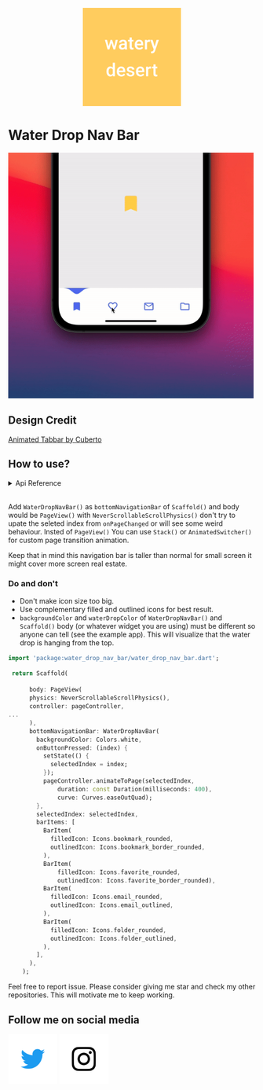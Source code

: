 
<p align="center">
<img src="https://raw.githubusercontent.com/watery-desert/assets/main/watery_desert_logo.png" height="200" alt="Water Drop Nav Bar" />
</p>

# Water Drop Nav Bar

<img src="https://raw.githubusercontent.com/watery-desert/assets/main/water_drop_nav_bar/demo_recording.gif"  width="500"/>

## Design Credit
[Animated Tabbar by Cuberto](https://dribbble.com/shots/14723171-Animated-Tabbar)

## How to use?

 <details> 
 <summary> Api Reference
 </summary>
<br>

barItems → `List<BarItem>`
- List of bar items shown horizontally, must not be more than 4 and less than 2.\
 *required*

onButtonPressed → `OnButtonPressCallback`
- Callback When individual barItem is pressed.\
 *required*


selectedIndex → `int`
- Current selected index of the bar item.\
 *required*

backgroundColor → `Color`
- Background Color of the bar.\
*optional [Colors.white]*

waterDropColor → `Color` 
- Color of water drop which is also the active icon color.\
*optional [Color(0xFF5B75F0)]* 

inactiveIconColor → `Color`
- Inactive icon color by default it will use water drop color.\
*optional [waterDropColor]*

iconSize → `double`
- Each active & inactive icon size, default value is 30 don't make it too big or small.\
*optional [30]* 

</details> 
<br>

Add `WaterDropNavBar()` as `bottomNavigationBar` of `Scaffold()` and body would be `PageView()` with `NeverScrollableScrollPhysics()` don't try to upate the seleted index from `onPageChanged` or will see some weird behaviour. Insted of `PageView()` You can use `Stack()` or `AnimatedSwitcher()` for custom page transition animation. 

Keep that in mind this navigation bar is taller than normal for small screen it might cover more screen real estate.

### **Do and don't**
 - Don't make icon size too big.
 - Use complementary filled and outlined icons for best result.
 - `backgroundColor` and `waterDropColor` of `WaterDropNavBar()` and `Scaffold()` body (or whatever widget you are using) must be different so anyone can tell (see the example app). This will visualize that the water drop is hanging from the top.

 ```dart 
 import 'package:water_drop_nav_bar/water_drop_nav_bar.dart';
 ```

```dart
 return Scaffold(
     
      body: PageView(
      physics: NeverScrollableScrollPhysics(),       
      controller: pageController,
...
      ),
      bottomNavigationBar: WaterDropNavBar(
        backgroundColor: Colors.white,
        onButtonPressed: (index) {
          setState(() {
            selectedIndex = index;
          });
          pageController.animateToPage(selectedIndex,
              duration: const Duration(milliseconds: 400),
              curve: Curves.easeOutQuad);
        },
        selectedIndex: selectedIndex,
        barItems: [
          BarItem(
            filledIcon: Icons.bookmark_rounded,
            outlinedIcon: Icons.bookmark_border_rounded,
          ),
          BarItem(
              filledIcon: Icons.favorite_rounded,
              outlinedIcon: Icons.favorite_border_rounded),
          BarItem(
            filledIcon: Icons.email_rounded,
            outlinedIcon: Icons.email_outlined,
          ),
          BarItem(
            filledIcon: Icons.folder_rounded,
            outlinedIcon: Icons.folder_outlined,
          ),
        ],
      ),
    );
```

Feel free to report issue. Please consider giving me star and check my other repositories. This will motivate me to keep working.

## Follow me on social media

[![alt text][1.1]][1]
[![alt text][2.1]][2]

[1.1]: https://github.com/watery-desert/assets/blob/main/social_logo/twitter.png?raw=true

[2.1]: https://github.com/watery-desert/assets/blob/main/social_logo/instagram.png?raw=true

[1]: https://twitter.com/watery_desert
[2]: https://www.instagram.com/watery_desert/